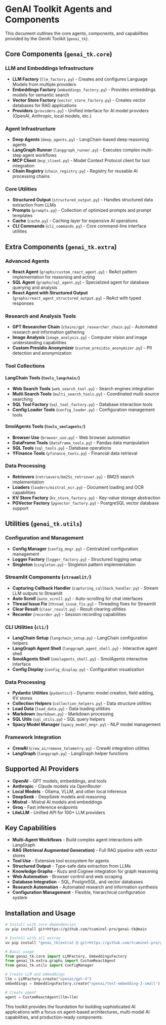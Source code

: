 # GenAI Toolkit Agents and Components

This document outlines the core agents, components, and capabilities provided by the GenAI Toolkit (`genai_tk`).

## Core Components (`genai_tk.core`)

### LLM and Embeddings Infrastructure
- **LLM Factory** (`llm_factory.py`) - Creates and configures Language Models from multiple providers
- **Embeddings Factory** (`embeddings_factory.py`) - Provides embeddings models for semantic search
- **Vector Store Factory** (`vector_store_factory.py`) - Creates vector databases for RAG applications
- **Providers** (`providers.py`) - Unified interface for AI model providers (OpenAI, Anthropic, local models, etc.)

### Agent Infrastructure
- **Deep Agents** (`deep_agents.py`) - LangChain-based deep reasoning agents
- **LangGraph Runner** (`langgraph_runner.py`) - Executes complex multi-step agent workflows
- **MCP Client** (`mcp_client.py`) - Model Context Protocol client for tool integration
- **Chain Registry** (`chain_registry.py`) - Registry for reusable AI processing chains

### Core Utilities
- **Structured Output** (`structured_output.py`) - Handles structured data extraction from LLMs
- **Prompts** (`prompts.py`) - Collection of optimized prompts and prompt templates
- **Cache** (`cache.py`) - Caching layer for expensive AI operations
- **CLI Commands** (`cli_commands.py`) - Core command-line interface utilities

## Extra Components (`genai_tk.extra`)

### Advanced Agents
- **React Agent** (`graphs/custom_react_agent.py`) - ReAct pattern implementation for reasoning and acting
- **SQL Agent** (`graphs/sql_agent.py`) - Specialized agent for database querying and analysis  
- **React Agent with Structured Output** (`graphs/react_agent_structured_output.py`) - ReAct with typed responses

### Research and Analysis Tools
- **GPT Researcher Chain** (`chains/gpt_researcher_chain.py`) - Automated research and information gathering
- **Image Analysis** (`image_analysis.py`) - Computer vision and image understanding capabilities
- **Custom Presidio Anonymizer** (`custom_presidio_anonymizer.py`) - PII detection and anonymization

### Tool Collections

#### LangChain Tools (`tools_langchain/`)
- **Web Search Tools** (`web_search_tool.py`) - Search engines integration
- **Multi Search Tools** (`multi_search_tools.py`) - Coordinated multi-source searching
- **SQL Tool Factory** (`sql_tool_factory.py`) - Database interaction tools
- **Config Loader Tools** (`config_loader.py`) - Configuration management tools

#### SmolAgents Tools (`tools_smolagents/`)
- **Browser Use** (`browser_use.py`) - Web browser automation
- **DataFrame Tools** (`dataframe_tools.py`) - Pandas data manipulation
- **SQL Tools** (`sql_tools.py`) - Database operations  
- **YFinance Tools** (`yfinance_tools.py`) - Financial data retrieval

### Data Processing
- **Retrievers** (`retrievers/bm25s_retriever.py`) - BM25 search implementation
- **Loaders** (`loaders/mistral_ocr.py`) - Document loading and OCR capabilities
- **KV Store Factory** (`kv_store_factory.py`) - Key-value storage abstraction
- **PGVector Factory** (`pgvector_factory.py`) - PostgreSQL vector database support

## Utilities (`genai_tk.utils`)

### Configuration and Management
- **Config Manager** (`config_mngr.py`) - Centralized configuration management
- **Logger Factory** (`logger_factory.py`) - Structured logging setup
- **Singleton** (`singleton.py`) - Singleton pattern implementation

### Streamlit Components (`streamlit/`)
- **Capturing Callback Handler** (`capturing_callback_handler.py`) - Stream LLM outputs to Streamlit
- **Auto Scroll** (`auto_scroll.py`) - Auto-scrolling for chat interfaces
- **Thread Issue Fix** (`thread_issue_fix.py`) - Threading fixes for Streamlit
- **Clear Result** (`clear_result.py`) - Result clearing utilities
- **Recorder** (`recorder.py`) - Session recording capabilities

### CLI Utilities (`cli/`)
- **LangChain Setup** (`langchain_setup.py`) - LangChain configuration helpers
- **LangGraph Agent Shell** (`langgraph_agent_shell.py`) - Interactive agent shell
- **SmolAgents Shell** (`smolagents_shell.py`) - SmolAgents interactive interface
- **Config Display** (`config_display.py`) - Configuration visualization

### Data Processing
- **Pydantic Utilities** (`pydantic/`) - Dynamic model creation, field adding, KV stores
- **Collection Helpers** (`collection_helpers.py`) - Data structure utilities  
- **Load Data** (`load_data.py`) - Data loading utilities
- **Markdown** (`markdown.py`) - Markdown processing
- **SQL Utils** (`sql_utils.py`) - SQL query helpers
- **Spacy Model Manager** (`spacy_model_mngr.py`) - NLP model management

### Framework Integration
- **CrewAI** (`crew_ai/remove_telemetry.py`) - CrewAI integration utilities
- **LangGraph** (`langgraph.py`) - LangGraph helper functions

## Supported AI Providers

- **OpenAI** - GPT models, embeddings, and tools
- **Anthropic** - Claude models via OpenRouter  
- **Local Models** - Ollama, VLLM, and other local inference
- **DeepSeek** - DeepSeek models and reasoning
- **Mistral** - Mistral AI models and embeddings
- **Groq** - Fast inference endpoints
- **LiteLLM** - Unified API for 100+ LLM providers

## Key Capabilities

- **Multi-Agent Workflows** - Build complex agent interactions with LangGraph
- **RAG (Retrieval Augmented Generation)** - Full RAG pipeline with vector stores
- **Tool Use** - Extensive tool ecosystem for agents
- **Structured Output** - Type-safe data extraction from LLMs  
- **Knowledge Graphs** - Kuzu and Cognee integration for graph reasoning
- **Web Automation** - Browser control and web scraping
- **Database Integration** - SQL, PostgreSQL, and vector databases
- **Research Automation** - Automated research and information synthesis
- **Configuration Management** - Flexible, hierarchical configuration system

## Installation and Usage

```bash
# Install with core dependencies
uv pip install git+https://github.com/tcaminel-pro/genai-tk@main

# Install with all extras
uv pip install "genai_tk[extra] @ git+https://github.com/tcaminel-pro/genai-tk@main"
```

```python
# Basic usage
from genai_tk.core import LLMFactory, EmbeddingsFactory
from genai_tk.extra.graphs import CustomReactAgent
from genai_tk.utils import ConfigManager

# Create LLM and embeddings
llm = LLMFactory.create("openai/gpt-4")
embeddings = EmbeddingsFactory.create("openai/text-embedding-3-small")

# Create agent
agent = CustomReactAgent(llm=llm)
```

This toolkit provides the foundation for building sophisticated AI applications with a focus on agent-based architectures, multi-modal AI capabilities, and production-ready components.